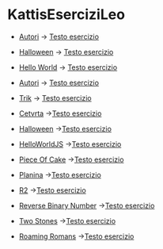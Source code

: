# KattisEserciziLeo 

- [Autori](AutoriKattis/src/it/main.java) -> [Testo esercizio](https://open.kattis.com/problems/autori)

- [Halloween](HalloweenKattis/src/it/main.java) -> [Testo esercizio](https://open.kattis.com/problems/isithalloween)

- [Hello World](HelloWorldKattis/src/it/main.java) -> [Testo esercizio](https://open.kattis.com/problems/hello)

- [Autori](AutoriKattis/src/it/main.java) -> [Testo esercizio](https://open.kattis.com/problems/autori)

- [Trik](TrikKattis/src/it/main.java) -> [Testo esercizio](https://open.kattis.com/problems/Trik)

- [Cetvrta](Cetvrta.js) ->[Testo esercizio](https://open.kattis.com/problems/Cetvrta)

- [Halloween](Halloween.js) ->[Testo esercizio](https://open.kattis.com/problems/isithalloween)

- [HelloWorldJS](HelloWorld.js) ->[Testo esercizio](https://open.kattis.com/problems/hello)

- [Piece Of Cake](PieceOFCake.js) ->[Testo esercizio](https://open.kattis.com/problems/pieceofcake)

- [Planina](Planina.js) ->[Testo esercizio](https://open.kattis.com/problems/planina)

- [R2](R2.js) ->[Testo esercizio](https://open.kattis.com/problems/r2)

- [Reverse Binary Number](ReverseBinary.js) ->[Testo esercizio](https://open.kattis.com/problems/reversebinary)

- [Two Stones](TwoStones.js) ->[Testo esercizio](https://open.kattis.com/problems/twostones)

- [Roaming Romans](romans.js) ->[Testo esercizio](https://open.kattis.com/problems/romans)
